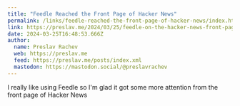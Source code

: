 ```yaml
---
title: "Feedle Reached the Front Page of Hacker News"
permalink: /links/feedle-reached-the-front-page-of-hacker-news/index.html
link: https://preslav.me/2024/03/25/feedle-on-the-hacker-news-front-page/
date: 2024-03-25T16:48:53.666Z
author: 
  name: Preslav Rachev
  web: https://preslav.me
  feed: https://preslav.me/posts/index.xml
  mastodon: https://mastodon.social/@preslavrachev
---
```


I really like using Feedle so I'm glad it got some more attention from the front page of Hacker News
